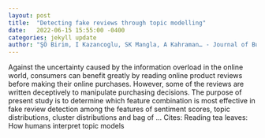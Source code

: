 ```yaml
---
layout: post
title:  "Detecting fake reviews through topic modelling"
date:   2022-06-15 15:55:00 -0400
categories: jekyll update
author: "ŞÖ Birim, I Kazancoglu, SK Mangla, A Kahraman… - Journal of Business …, 2022"
---
```

Against the uncertainty caused by the information overload in the online world, consumers can benefit greatly by reading online product reviews before making their online purchases. However, some of the reviews are written deceptively to manipulate purchasing decisions. The purpose of present study is to determine which feature combination is most effective in fake review detection among the features of sentiment scores, topic distributions, cluster distributions and bag of …
Cites: ‪Reading tea leaves: How humans interpret topic models‬  